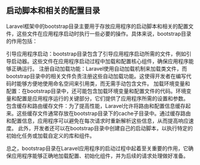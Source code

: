 ## 启动脚本和相关的配置目录
Laravel框架中的bootstrap目录主要用于存放应用程序的启动脚本和相关的配置文件，这些文件在应用程序启动时执行一些必要的操作。具体来说，bootstrap目录的作用包括：

引导应用程序启动：bootstrap目录包含了引导应用程序启动所需的文件，例如引导启动器。这些文件在应用程序启动过程中加载和配置核心组件，确保应用程序能够正确运行。
注册自动加载功能：Laravel使用自动加载机制来加载类文件，而bootstrap目录中的相关文件负责注册这些自动加载功能。这使得开发者在编写代码时能够方便地使用命名空间来引用类，而无需手动包含文件。
加载环境变量和配置：在bootstrap目录中，还可能包含加载环境变量和配置文件的代码。环境变量和配置是应用程序运行的关键部分，它们提供了应用程序所需的设置和参数。
包含缓存和路由缓存文件：为了提高性能，Laravel允许将路由和配置信息缓存起来。这些缓存文件通常存放在bootstrap目录下的cache子目录中。通过缓存路由和配置信息，应用程序可以避免在每次请求时重新解析这些信息，从而提高响应速度。
此外，开发者还可以在bootstrap目录中创建自己的启动脚本，以执行特定的初始化任务或加载自定义的库和组件。

总之，bootstrap目录在Laravel应用程序的启动过程中起着至关重要的作用，它确保应用程序能够正确地加载配置、初始化组件，并为后续的请求处理做好准备。

